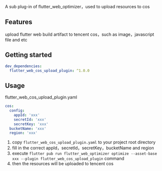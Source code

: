 A sub plug-in of flutter_web_optimizer，used to upload resources to cos

## Features

upload flutter web build artifact to tencent cos，such as image，javascript file and etc

## Getting started

```yaml
dev_dependencies:
  flutter_web_cos_upload_plugin: ^1.0.0
```

## Usage

flutter_web_cos_upload_plugin.yaml

```yaml
cos:
  config:
    appId: 'xxx'
    secretId: 'xxx'
    secretKey: 'xxx'
  bucketName: 'xxx'
  region: 'xxx'
```

1. copy `flutter_web_cos_upload_plugin.yaml` to your project root directory
2. fill in the correct appId，secretId，secretKey，bucketName and region
3. execute `flutter pub run flutter_web_optimizer optimize --asset-base xxx --plugin flutter_web_cos_upload_plugin` command
4. then the resources will be uploaded to tencent cos
